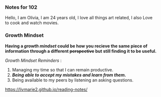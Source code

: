 ### Notes for 102

Hello, I am Olivia, I am 24 years old, I love all things art related, I also Love to cook and watch movies.

### Growth Mindset
 
 **Having a _growth mindset_ could be how you recieve the same piece of information through a different ~~perspective~~ but still finding it to be useful.**  


*Growth Mindset Reminders* : 
1. Managing my time so that I can remain productive.
2. ***Being able to accept my mistakes and learn from them.*** 
3. Being available to my peers by listening an asking questions.

https://livmarie2.github.io/reading-notes/
